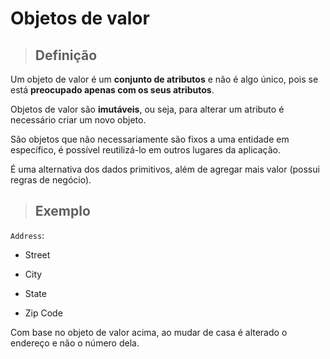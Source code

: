 # Objetos de valor

> ## **Definição**

Um objeto de valor é um **conjunto de atributos** e não é algo único, pois se está **preocupado apenas com os seus atributos**.

Objetos de valor são **imutáveis**, ou seja, para alterar um atributo é necessário criar um novo objeto.

São objetos que não necessariamente são fixos a uma entidade em específico, é possível reutilizá-lo em outros lugares da aplicação.

É uma alternativa dos dados primitivos, além de agregar mais valor (possui regras de negócio).

> ## **Exemplo**

`Address`:

* Street

* City

* State

* Zip Code

Com base no objeto de valor acima, ao mudar de casa é alterado o endereço e não o número dela.